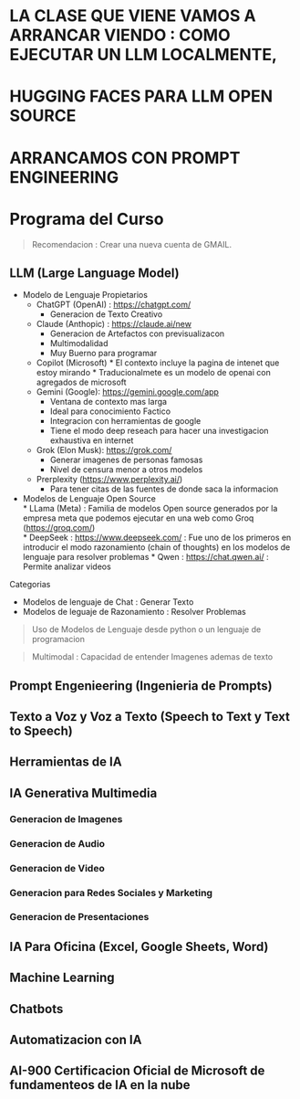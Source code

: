 # LA CLASE QUE VIENE VAMOS A ARRANCAR VIENDO : COMO EJECUTAR UN LLM LOCALMENTE, 
# HUGGING FACES PARA LLM OPEN SOURCE 
# ARRANCAMOS CON PROMPT ENGINEERING

# Programa del Curso

> Recomendacion : Crear una nueva cuenta de GMAIL.

## LLM (Large Language Model)

* Modelo de Lenguaje Propietarios
    * ChatGPT (OpenAI) : https://chatgpt.com/
        * Generacion de Texto Creativo
    * Claude (Anthopic) : https://claude.ai/new
        * Generacion de Artefactos con previsualizacon
        * Multimodalidad
        * Muy Buerno para programar
    * Copilot (Microsoft)
          * El contexto incluye la pagina de intenet que estoy mirando
          * Traducionalmete es un  modelo de openai con agregados de microsoft
    * Gemini (Google): https://gemini.google.com/app
         * Ventana de contexto mas larga
         * Ideal para conocimiento Factico
         * Integracion con herramientas de google
         * Tiene el modo deep reseach para hacer una investigacion exhaustiva en internet
    * Grok (Elon Musk): https://grok.com/
        * Generar imagenes de personas famosas
        * Nivel de censura menor a otros modelos
    * Prerplexity (https://www.perplexity.ai/)
        * Para tener citas de las fuentes de donde saca la informacion
* Modelos de Lenguaje Open Source   
      * LLama (Meta) : Familia de modelos Open source generados por la empresa meta que podemos ejecutar en una web como Groq (https://groq.com/)  
      * DeepSeek : https://www.deepseek.com/ :  Fue uno de los primeros en introducir el modo razonamiento (chain of thoughts) en los modelos de lenguaje para resolver problemas
      * Qwen : https://chat.qwen.ai/ : Permite analizar videos
  

Categorias
* Modelos de lenguaje de Chat : Generar Texto 
* Modelos de leguaje de Razonamiento : Resolver Problemas

> Uso de Modelos de Lenguaje desde python o un lenguaje de programacion

> Multimodal : Capacidad de entender Imagenes ademas de texto

## Prompt Engenieering (Ingenieria de Prompts)

## Texto a Voz y Voz a Texto (Speech to Text y Text to Speech)

## Herramientas de IA

## IA Generativa Multimedia

### Generacion de Imagenes
### Generacion de Audio
### Generacion de Video
### Generacion para Redes Sociales y Marketing
### Generacion de Presentaciones

## IA Para Oficina (Excel, Google Sheets, Word)

## Machine Learning

## Chatbots
 
## Automatizacion con IA

## AI-900 Certificacion Oficial de Microsoft de fundamenteos de IA en la nube


